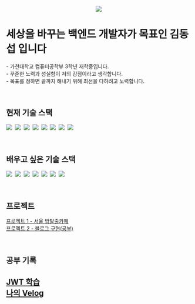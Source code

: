 <p align='center'>
    <img src="https://capsule-render.vercel.app/api?type=waving&color=auto&height=250&section=header&text=dongseopKim&fontSize=70&animation=fadeIn&fontAlignY=46&fontAlign=70"/>
</p>

<h1>세상을 바꾸는 백엔드 개발자가 목표인 김동섭 입니다</h1>
<p>
  - 가천대학교 컴퓨터공학부 3학년 재학중입니다. </br>
  - 꾸준한 노력과 성실함이 저의 강점이라고 생각합니다.</br>
  - 목표를 정하면 끝까지 해내기 위해 최선을 다하려고 노력합니다.</br>
</p>

<br>

<h2>현재 기술 스택</h2>
<p>
    <img src="https://img.shields.io/badge/Java-007396?style=for-the-badge&logo=Java&logoColor=white"/>&nbsp
    <img src="https://img.shields.io/badge/Spring-6DB33F?style=for-the-badge&logo=Spring&logoColor=white"/>&nbsp
    <img src="https://img.shields.io/badge/springboot-6DB33F?style=for-the-badge&logo=springboot&logoColor=white">&nbsp
    <img src="https://img.shields.io/badge/Spring%20Security-6DB33F?style=for-the-badge&logo=springsecurity&logoColor=white">&nbsp
    <img src="https://img.shields.io/badge/Thymeleaf-005F0F?style=for-the-badge&logo=Thymeleaf&logoColor=white"/>&nbsp
    <img src="https://img.shields.io/badge/python-3776AB?style=for-the-badge&logo=python&logoColor=white">&nbsp
    <img src="https://img.shields.io/badge/MySQL-4479A1?style=for-the-badge&logo=MySQL&logoColor=white"/>&nbsp
    <img src="https://img.shields.io/badge/Postman-FF6C37?style=for-the-badge&logo=Postman&logoColor=white"/>

</p>

<br>

<h2>배우고 싶은 기술 스택</h2>
<p>
    <img src="https://img.shields.io/badge/JavaScript-F7DF1E?style=for-the-badge&logo=JavaScript&logoColor=white"/>&nbsp
    <img src="https://img.shields.io/badge/Node.js-339933?style=for-the-badge&logo=Node.js&logoColor=white"/>&nbsp
    <img src="https://img.shields.io/badge/Oracle-F80000?style=for-the-badge&logo=Oracle&logoColor=white"/>&nbsp
    <img src="https://img.shields.io/badge/Redis-DC382D?style=for-the-badge&logo=Redis&logoColor=white"/>&nbsp
    <img src="https://img.shields.io/badge/Kotlin-7F52FF?style=for-the-badge&logo=Kotlin&logoColor=white"/>&nbsp
    <img src="https://img.shields.io/badge/Docker-2496ED?style=for-the-badge&logo=Docker&logoColor=white"/>&nbsp
    <img src="https://img.shields.io/badge/React-61DAFB?style=for-the-badge&logo=React&logoColor=white">
  
</p>

<br>

<h2>프로젝트</h2>
<ul style="list-style: none; padding: 0;">
    <li><a href="https://github.com/Kim-Dongdong/SeoulTTD">프로젝트 1 - 서울 방탈출카페</a></li>
    <li><a href="https://github.com/Kim-Dongdong/Blog">프로젝트 2 - 블로그 구현(공부)</a></li>
</ul>

<br>

<h2>공부 기록<h2>
<ul style="list-style: none; padding: 0;">
    <li><a href="https://github.com/Kim-Dongdong/JWTPractice">JWT 학습</a></li>
    <li><a href="https://velog.io/@kdssos11/posts/">나의 Velog</a></li>
</ul>
